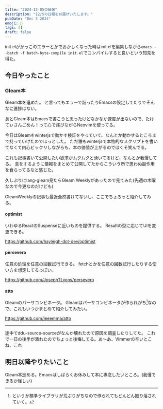```yaml
---
title: "2024-12-05の日報"
description: "12/5の日報をお届けいたします。"
pubDate: "Dec 5 2024"
emoji: 🦊
tags: []
draft: false
---
```


init.elがかっこのエラーとかでおかしくなった時はinit.elを編集しながら`emacs --batch -f batch-byte-compile init.el`でコンパイルすると良いという知見を得た。

## 今日やったこと

### Gleam本

Gleam本を進めた。
と言ってもエラーで詰ったりEmacsの設定してたりでそんなに進捗はない。

あとGleam本はEmacsで書こうと思ったけどなかなか速度が出ないので、たけてぃさんごめん！って心で詫びながらNeovimを使ってる。

今日はGleamをwinterjsで動かす検証をやっていて、なんとか動かせるところまで持っていけたのでほっとした。
ただ誰もwinterjsで本格的なスクリプトを書いてなくて内心ビックリしながらも、本の価値が上がるのでほくそ笑んでる。

これも記事書いて公開したい欲求がムクムクと湧いてるけど、なんとか我慢してる。
息をするように情報をまとめて公開してたからこういう所で思わぬ副作用を食らってるなと感じた。

久しぶりにlang-gleam見たらGleam
Weeklyがあったので見てみた(先週の木曜なので今更なのだけども)

GleamWeeklyの記事も最近全然書けてないし、ここでちょろっと紹介してみる。

#### optimist

いわゆるReactのSuspenseに近いものを提供する。 Resultの型に応じてUIを変更できる。

https://github.com/hayleigh-dot-dev/optimist

#### persevero

任意の処理を任意の回数試行できる。
fetchとかを任意の回数試行したりする使い方を想定してるっぽい。

https://github.com/JosephTLyons/persevero

#### atto

Gleamのパーサコンビネータ。
Gleamはパーサコンビネータが作られがち[^1]なので、これもいつかまとめて紹介してみたい。

https://github.com/ieeemma/atto

---

途中でddu-source-sourceがなんか壊れたので原因を調査したりしてた。
これで一日の後半が潰れたのでちょっと後悔してる。あ～あ、Vimmerの辛いとこね、これ

## 明日以降やりたいこと

Gleam本進める。Emacsはしばらくお休みして本に専念したいところ。(我慢できるか怪しい)

[^1]: というか標準ライブラリが荒ぶりがちなので作られてもどんどん振り落されていく。
